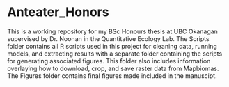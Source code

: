 # Anteater_Honors
This is a working repository for my BSc Honours thesis at UBC Okanagan supervised by Dr. Noonan in the Quantitative Ecology Lab. 
The Scripts folder contains all R scripts used in this project for cleaning data, running models, and extracting results with a separate folder containing the scripts for generating associated figures. This folder also includes information overlaying how to download, crop, and save raster data from Mapbiomas.
The Figures folder contains final figures made included in the manuscipt.
